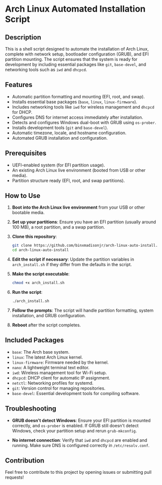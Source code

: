 # Arch Linux Automated Installation Script

## Description
This is a shell script designed to automate the installation of Arch Linux, complete with network setup, bootloader configuration (GRUB), and EFI partition mounting. The script ensures that the system is ready for development by including essential packages like `git`, `base-devel`, and networking tools such as `iwd` and `dhcpcd`.

## Features
- Automatic partition formatting and mounting (EFI, root, and swap).
- Installs essential base packages (`base`, `linux`, `linux-firmware`).
- Includes networking tools like `iwd` for wireless management and `dhcpcd` for DHCP.
- Configures DNS for internet access immediately after installation.
- Detects and configures Windows dual-boot with GRUB using `os-prober`.
- Installs development tools (`git` and `base-devel`).
- Automatic timezone, locale, and hostname configuration.
- Automated GRUB installation and configuration.

## Prerequisites
- UEFI-enabled system (for EFI partition usage).
- An existing Arch Linux live environment (booted from USB or other media).
- Partition structure ready (EFI, root, and swap partitions).

## How to Use

1. **Boot into the Arch Linux live environment** from your USB or other bootable media.

2. **Set up your partitions**: Ensure you have an EFI partition (usually around 100 MB), a root partition, and a swap partition.

3. **Clone this repository**:
   ```bash
   git clone https://github.com/binxmadisonjr/arch-linux-auto-install.git
   cd arch-linux-auto-install
4. **Edit the script if necessary**: Update the partition variables in `arch_install.sh` if they differ from the defaults in the script.

5. **Make the script executable**:
   ```bash
   chmod +x arch_install.sh
6. **Run the script**:
   ```bash
   ./arch_install.sh
7. **Follow the prompts**: The script will handle partition formatting, system installation, and GRUB configuration.

8. **Reboot** after the script completes.

## Included Packages
- `base`: The Arch base system.
- `linux`: The latest Arch Linux kernel.
- `linux-firmware`: Firmware needed by the kernel.
- `nano`: A lightweight terminal text editor.
- `iwd`: Wireless management tool for Wi-Fi setup.
- `dhcpcd`: DHCP client for automatic IP assignment.
- `netctl`: Networking profiles for systemd.
- `git`: Version control for managing repositories.
- `base-devel`: Essential development tools for compiling software.

## Troubleshooting

- **GRUB doesn't detect Windows**: Ensure your EFI partition is mounted correctly, and `os-prober` is enabled. If GRUB still doesn't detect Windows, check your partition setup and rerun `grub-mkconfig`.

- **No internet connection**: Verify that `iwd` and `dhcpcd` are enabled and running. Make sure DNS is configured correctly in `/etc/resolv.conf`.

## Contribution

Feel free to contribute to this project by opening issues or submitting pull requests!
